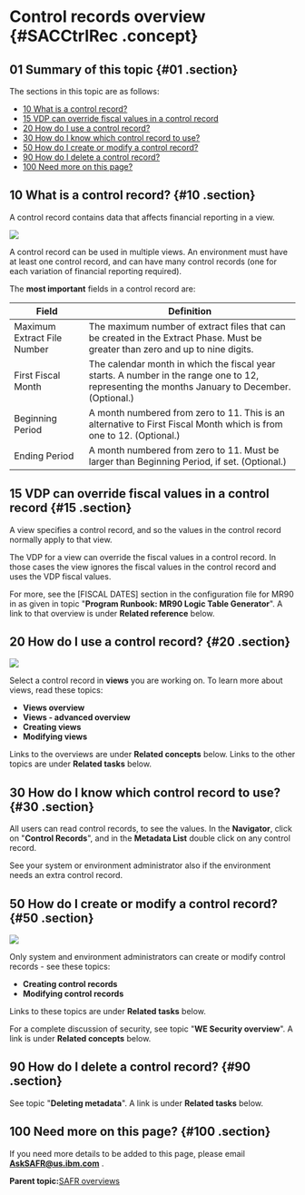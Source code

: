 # Control records overview {#SACCtrlRec .concept}

## 01 Summary of this topic {#01 .section}

The sections in this topic are as follows:

-   [10 What is a control record?](SACCtrlRec.md#10)
-   [15 VDP can override fiscal values in a control record](SACCtrlRec.md#15)
-   [20 How do I use a control record?](SACCtrlRec.md#20)
-   [30 How do I know which control record to use?](SACCtrlRec.md#30)
-   [50 How do I create or modify a control record?](SACCtrlRec.md#50)
-   [90 How do I delete a control record?](SACCtrlRec.md#90)
-   [100 Need more on this page?](SACCtrlRec.md#100)

## 10 What is a control record? {#10 .section}

A control record contains data that affects financial reporting in a view.

![](images/CR_Concept_02.gif)

A control record can be used in multiple views. An environment must have at least one control record, and can have many control records \(one for each variation of financial reporting required\).

The **most important** fields in a control record are:

|Field|Definition|
|-----|----------|
|Maximum Extract File Number|The maximum number of extract files that can be created in the Extract Phase. Must be greater than zero and up to nine digits.|
|First Fiscal Month|The calendar month in which the fiscal year starts. A number in the range one to 12, representing the months January to December. \(Optional.\)|
|Beginning Period|A month numbered from zero to 11. This is an alternative to First Fiscal Month which is from one to 12. \(Optional.\)|
|Ending Period|A month numbered from zero to 11. Must be larger than Beginning Period, if set. \(Optional.\)|

## 15 VDP can override fiscal values in a control record {#15 .section}

A view specifies a control record, and so the values in the control record normally apply to that view.

The VDP for a view can override the fiscal values in a control record. In those cases the view ignores the fiscal values in the control record and uses the VDP fiscal values.

For more, see the \[FISCAL DATES\] section in the configuration file for MR90 in as given in topic "**Program Runbook: MR90 Logic Table Generator**". A link to that overview is under **Related reference** below.

## 20 How do I use a control record? {#20 .section}

![](images/CR_Usage_Rights_02.gif)

Select a control record in **views** you are working on. To learn more about views, read these topics:

-   **Views overview**
-   **Views - advanced overview**
-   **Creating views**
-   **Modifying views**

Links to the overviews are under **Related concepts** below. Links to the other topics are under **Related tasks** below.

## 30 How do I know which control record to use? {#30 .section}

All users can read control records, to see the values. In the **Navigator**, click on "**Control Records**", and in the **Metadata List** double click on any control record.

See your system or environment administrator also if the environment needs an extra control record.

## 50 How do I create or modify a control record? {#50 .section}

![](images/CR_Create_Modify_02.gif)

Only system and environment administrators can create or modify control records - see these topics:

-   **Creating control records**
-   **Modifying control records**

Links to these topics are under **Related tasks** below.

For a complete discussion of security, see topic "**WE Security overview**". A link is under **Related concepts** below.

## 90 How do I delete a control record? {#90 .section}

See topic "**Deleting metadata**". A link is under **Related tasks** below.

## 100 Need more on this page? {#100 .section}

If you need more details to be added to this page, please email **AskSAFR@us.ibm.com** .

**Parent topic:**[SAFR overviews](../html/AAR450Overviews.md)

